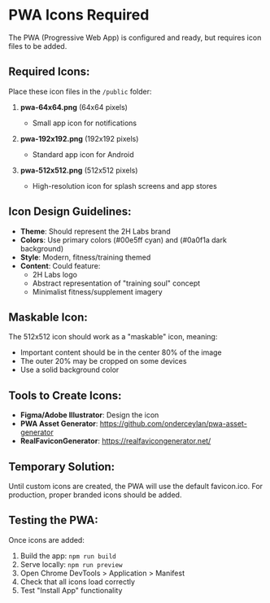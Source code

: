 # PWA Icons Required

The PWA (Progressive Web App) is configured and ready, but requires icon files to be added.

## Required Icons:

Place these icon files in the `/public` folder:

1. **pwa-64x64.png** (64x64 pixels)
   - Small app icon for notifications

2. **pwa-192x192.png** (192x192 pixels)
   - Standard app icon for Android

3. **pwa-512x512.png** (512x512 pixels)
   - High-resolution icon for splash screens and app stores

## Icon Design Guidelines:

- **Theme**: Should represent the 2H Labs brand
- **Colors**: Use primary colors (#00e5ff cyan) and (#0a0f1a dark background)
- **Style**: Modern, fitness/training themed
- **Content**: Could feature:
  - 2H Labs logo
  - Abstract representation of "training soul" concept
  - Minimalist fitness/supplement imagery

## Maskable Icon:

The 512x512 icon should work as a "maskable" icon, meaning:
- Important content should be in the center 80% of the image
- The outer 20% may be cropped on some devices
- Use a solid background color

## Tools to Create Icons:

- **Figma/Adobe Illustrator**: Design the icon
- **PWA Asset Generator**: https://github.com/onderceylan/pwa-asset-generator
- **RealFaviconGenerator**: https://realfavicongenerator.net/

## Temporary Solution:

Until custom icons are created, the PWA will use the default favicon.ico.
For production, proper branded icons should be added.

## Testing the PWA:

Once icons are added:
1. Build the app: `npm run build`
2. Serve locally: `npm run preview`
3. Open Chrome DevTools > Application > Manifest
4. Check that all icons load correctly
5. Test "Install App" functionality
